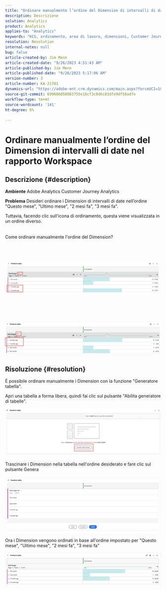 ```yaml
---
title: "Ordinare manualmente l’ordine del Dimension di intervalli di date nel rapporto Workspace"
description: Descrizione
solution: Analytics
product: Analytics
applies-to: "Analytics"
keywords: "KCS, ordinamento, area di lavoro, dimensioni, Customer Journey Analytics, ordinamento manuale, Dimension intervallo di date, rapporto, Adobe Analytics"
resolution: Resolution
internal-notes: null
bug: false
article-created-by: Jim Menn
article-created-date: "9/26/2023 4:51:43 AM"
article-published-by: Jim Menn
article-published-date: "9/26/2023 5:17:06 AM"
version-number: 3
article-number: KA-21781
dynamics-url: "https://adobe-ent.crm.dynamics.com/main.aspx?forceUCI=1&pagetype=entityrecord&etn=knowledgearticle&id=3a2f1c62-285c-ee11-be6f-6045bd006268"
source-git-commit: 699606058083755e18cf3c0d6c83dfe9df58ad7e
workflow-type: tm+mt
source-wordcount: '141'
ht-degree: 6%

---
```


# Ordinare manualmente l’ordine del Dimension di intervalli di date nel rapporto Workspace

## Descrizione {#description}


<b>Ambiente</b>
Adobe Analytics
Customer Journey Analytics

<b>Problema</b>
Desideri ordinare i Dimension di intervalli di date nell’ordine &quot;Questo mese&quot;, &quot;Ultimo mese&quot;, &quot;2 mesi fa&quot;, &quot;3 mesi fa&quot;.

Tuttavia, facendo clic sull’icona di ordinamento, questa viene visualizzata in un ordine diverso.
<br><br><br>Come ordinare manualmente l&#39;ordine del Dimension?<br><br>
<br> <br><br>![](assets/___3b2f1c62-285c-ee11-be6f-6045bd006268___.png)<br><br> <br><br> <br><br>![](assets/___3d2f1c62-285c-ee11-be6f-6045bd006268___.png)

## Risoluzione {#resolution}


È possibile ordinare manualmente i Dimension con la funzione &quot;Generatore tabella&quot;.

Apri una tabella a forma libera, quindi fai clic sul pulsante &quot;Abilita generatore di tabelle&quot;.

![](assets/d4eda136-2fcd-ed11-b597-6045bd006793.png)

Trascinare i Dimension nella tabella nell&#39;ordine desiderato e fare clic sul pulsante Genera

![](assets/69497031-30cd-ed11-b597-6045bd006793.png)

Ora i Dimension vengono ordinati in base all&#39;ordine impostato per &quot;Questo mese&quot;, &quot;Ultimo mese&quot;, &quot;2 mesi fa&quot;, &quot;3 mesi fa&quot;

![](assets/efb1744a-30cd-ed11-b597-6045bd006793.png)
